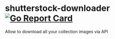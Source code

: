 # shutterstock-downloader [![Go Report Card](https://goreportcard.com/badge/github.com/webmalc/shutterstock-downloader)](https://goreportcard.com/report/github.com/webmalc/shutterstock-downloader) 
Allow to download all your collection images via API
